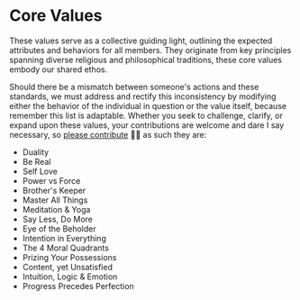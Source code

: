 # Core Values

These values serve as a collective guiding light, outlining the expected attributes and behaviors for all members. They originate from key principles spanning diverse religious and philosophical traditions, these core values embody our shared ethos.&#x20;

Should there be a mismatch between someone's actions and these standards, we must address and rectify this inconsistency by modifying either the behavior of the individual in question or the value itself, because remember this list is adaptable. Whether you seek to challenge, clarify, or expand upon these values, your contributions are welcome and dare I say necessary, so [please contribute](../contributions.md) ✍🏻  as such they are:

* Duality
* Be Real
* Self Love
* Power vs Force
* Brother's Keeper
* Master All Things
* Meditation & Yoga
* Say Less, Do More
* Eye of the Beholder
* Intention in Everything
* The 4 Moral Quadrants
* Prizing Your Possessions
* Content, yet Unsatisfied
* Intuition, Logic & Emotion
* Progress Precedes Perfection
